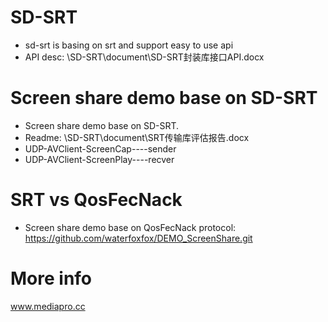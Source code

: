 # SD-SRT
* sd-srt is basing on srt and support easy to use api
* API desc: \SD-SRT\document\SD-SRT封装库接口API.docx

# Screen share demo base on SD-SRT
* Screen share demo base on SD-SRT. 
* Readme: \SD-SRT\document\SRT传输库评估报告.docx
* UDP-AVClient-ScreenCap----sender
* UDP-AVClient-ScreenPlay----recver


# SRT vs QosFecNack
* Screen share demo base on QosFecNack protocol: https://github.com/waterfoxfox/DEMO_ScreenShare.git

# More info
www.mediapro.cc

